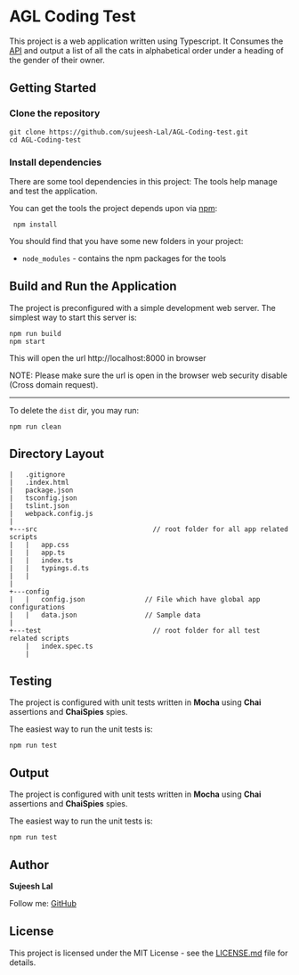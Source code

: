 # AGL Coding Test

This project is a web application written using Typescript. It Consumes the [API](http://agl-developer-test.azurewebsites.net/people.json) and output a list of all the cats in alphabetical order under a heading of the gender of their owner.

Getting Started
-------------

### Clone the repository

```
git clone https://github.com/sujeesh-Lal/AGL-Coding-test.git
cd AGL-Coding-test
```

### Install dependencies

There are some tool dependencies in this project: The tools help manage and test the application.

You can get the tools the project depends upon via [npm](https://www.npmjs.org/):

``` 
 npm install
```

You should find that you have some new folders in your project:

* `node_modules` - contains the npm packages for the tools

Build and Run the Application
-------------

The project is preconfigured with a simple development web server. The simplest way to start this server is:

```
npm run build
npm start
```

This will open the url http://localhost:8000 in browser 

NOTE:  Please make sure the url is open in the browser web security disable (Cross domain request).

----------

To delete the `dist` dir, you may run:

```
npm run clean
```

Directory Layout
-------------

```
|   .gitignore
|   .index.html
|   package.json
|   tsconfig.json
|   tslint.json
|   webpack.config.js
|   
+---src                             // root folder for all app related scripts
|   |   app.css
|   |   app.ts
|   |   index.ts
|   |   typings.d.ts
|   |   
|           
+---config                         
|   |   config.json               // File which have global app configurations
|   |   data.json                 // Sample data
|        
+---test                            // root folder for all test related scripts
    |   index.spec.ts
    |   
```

Testing
-------------

The project is configured with unit tests written in **Mocha** using **Chai** assertions and **ChaiSpies** spies.

The easiest way to run the unit tests is:

```
npm run test
```

Output
-------------

The project is configured with unit tests written in **Mocha** using **Chai** assertions and **ChaiSpies** spies.

The easiest way to run the unit tests is:

```
npm run test
```

## Author

**Sujeesh Lal** 

Follow me:
  [GitHub](https://github.com/sujeesh-Lal)

## License

This project is licensed under the MIT License - see the [LICENSE.md](LICENSE.md) file for details.